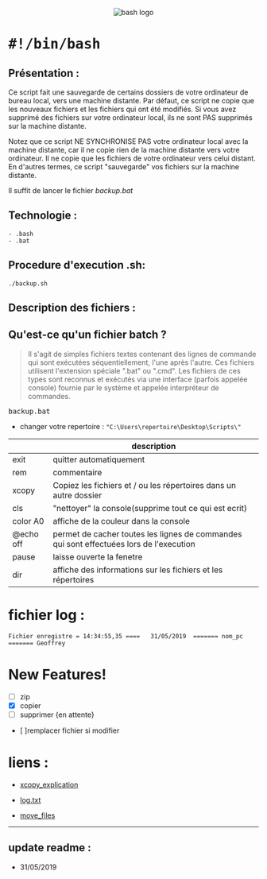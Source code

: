 <p align="center">
<img src="https://user-images.githubusercontent.com/38507456/58379582-c13f6700-7fa5-11e9-8a4a-f71c46db23b6.png" alt="bash logo"/>
</p>

# <tt>#!/bin/bash</tt>


## Présentation :
Ce script fait une sauvegarde de certains dossiers de votre ordinateur de bureau local, vers une machine distante. Par défaut, ce script ne copie que les nouveaux fichiers et les fichiers qui ont été modifiés. Si vous avez supprimé des fichiers sur votre ordinateur local, ils ne sont PAS supprimés sur la machine distante. 

Notez que ce script NE SYNCHRONISE PAS votre ordinateur local avec la machine distante, car il ne copie rien de la machine distante vers votre ordinateur. Il ne copie que les fichiers de votre ordinateur vers celui distant. En d'autres termes, ce script "sauvegarde" vos fichiers sur la machine distante.

Il suffit de lancer le fichier *backup.bat*

## Technologie : 
	
	- .bash
	- .bat 

## Procedure d'execution .sh:
```./backup.sh ```

## Description des fichiers :


## Qu'est-ce qu'un fichier batch ?
> Il s'agit de simples fichiers textes contenant des lignes de commande qui sont exécutées séquentiellement, l'une après l'autre. Ces fichiers utilisent l'extension spéciale ".bat" ou ".cmd". Les fichiers de ces types sont reconnus et exécutés via une interface (parfois appelée console) fournie par le système et appelée interpréteur de commandes.

<tt>backup.bat</tt>

- changer votre repertoire : ```"C:\Users\repertoire\Desktop\Scripts\" ```


| 		   	|      description     																						|
|----------	|---------------------------------------------------------------------------------------------------------	|
| exit	   	| quitter automatiquement 	   																				|
| rem      	| commentaire         																						| 
| xcopy    	| Copiez les fichiers et / ou les répertoires dans un autre dossier											|
| cls	   	| "nettoyer" la console(supprime tout ce qui est ecrit)       												|
| color A0  | affiche de la couleur dans la console        																| 
| @echo off	| permet de cacher toutes les lignes de commandes qui sont effectuées lors de l'execution				    |
| pause     | laisse ouverte la fenetre																					|
| dir		| affiche des informations sur les fichiers et les répertoires												|

# fichier log : 

```
Fichier enregistre = 14:34:55,35 ==== 	31/05/2019  ======= nom_pc ======= Geoffrey

```

# New Features!

- [ ] zip
- [x] copier
- [ ] supprimer {en attente}
- [ ]remplacer fichier si modifier


# liens :

- [xcopy_explication](https://ss64.com/nt/xcopy.html)

- [log.txt](https://www.computerhope.com/issues/ch001679.htm)
- [move_files](https://www.computerhope.com/movehlp.htm)

- - - - 
## update readme : 

- 31/05/2019 